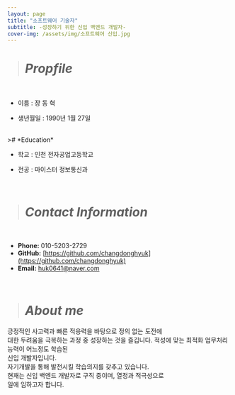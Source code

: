 ```yaml
---
layout: page
title: "소프트웨어 기술자"
subtitle: -성장하기 위한 신입 백엔드 개발자-
cover-img: /assets/img/소프트웨어 신입.jpg
---
```

># *Propfile*  
<br>

- 이름 : 장 동 혁 

- 생년월일 : 1990년 1월 27일  
<br>
># *Education*
<br>

- 학교 : 인천 전자공업고등학교
  
- 전공 : 마이스터 정보통신과

<br>

># *Contact Information*
<br>

- **Phone:** 010-5203-2729 
- **GitHub:** [https://github.com/changdonghyuk](https://github.com/changdonghyuk) 
- **Email:** [huk0641@naver.com](mailto:huk0641@naver.com) 

<br>


># *About me*

긍정적인 사고력과 빠른 적응력을 바탕으로 정의 없는 도전에   
대한 두려움을 극복하는 과정 중 성장하는 것을 즐깁니다.
적성에 맞는 최적화 업무처리 능력이 어느정도 학습된  
신입 개발자입니다.  
자기개발을 통해 발전시킬 학습의지를 갖추고 있습니다.  
현재는 신입 백엔드 개발자로 구직 중이며, 열정과 적극성으로  
일에 임하고자 합니다.

<br>


